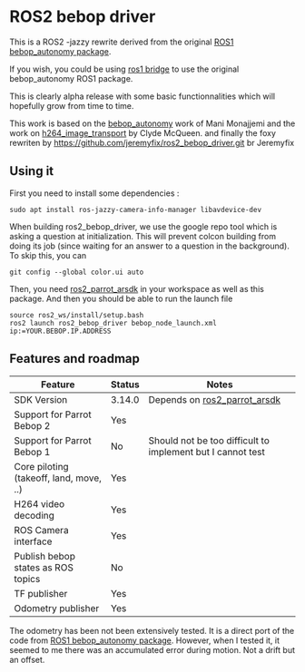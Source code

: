 # ROS2 bebop driver

This is a ROS2 -jazzy rewrite derived from the original [ROS1 bebop_autonomy package](https://github.com/AutonomyLab/bebop_autonomy).

If you wish, you could be using [ros1 bridge](https://github.com/ros2/ros1_bridge) to use the original bebop_autonomy ROS1 package. 

This is clearly alpha release with some basic functionnalities which will hopefully grow from time to time.

This work is based on the [bebop_autonomy](https://github.com/AutonomyLab/bebop_autonomy) work of Mani Monajjemi and the work on [h264_image_transport](https://github.com/clydemcqueen/h264_image_transport) by Clyde McQueen.
and finally the foxy rewriten by https://github.com/jeremyfix/ros2_bebop_driver.git br Jeremyfix

## Using it

First you need to install some dependencies :

```
sudo apt install ros-jazzy-camera-info-manager libavdevice-dev
```

When building ros2_bebop_driver, we use the google repo tool which is asking a question at initialization. This will prevent colcon building from doing its job (since waiting for an answer to a question in the background). To skip this, you can 

```
git config --global color.ui auto 
```

Then, you need [ros2_parrot_arsdk](https://github.com/BraJavSa/ros2_parrot_arsdk) in your workspace as well as this package. And then you should be able to run the launch file

```
source ros2_ws/install/setup.bash
ros2 launch ros2_bebop_driver bebop_node_launch.xml ip:=YOUR.BEBOP.IP.ADDRESS 
```

## Features and roadmap

| Feature | Status | Notes |
| --- | --- | --- |
| SDK Version | 3.14.0 | Depends on [ros2_parrot_arsdk](https://github.com/BraJavSa/ros2_parrot_arsdk) |
| Support for Parrot Bebop 2 | Yes | |
| Support for Parrot Bebop 1 | No | Should not be too difficult to implement but I cannot test | 
| Core piloting (takeoff, land, move, ..) | Yes | |
| H264 video decoding | Yes | |
| ROS Camera interface | Yes | |
| Publish bebop states as ROS topics | No | | 
| TF publisher | Yes | |
| Odometry publisher | Yes | |

The odometry has been not been extensively tested. It is a direct port of the code from [ROS1 bebop_autonomy package](https://github.com/AutonomyLab/bebop_autonomy). However, when I tested it, it seemed to me there was an accumulated error during motion. Not a drift but an offset.


